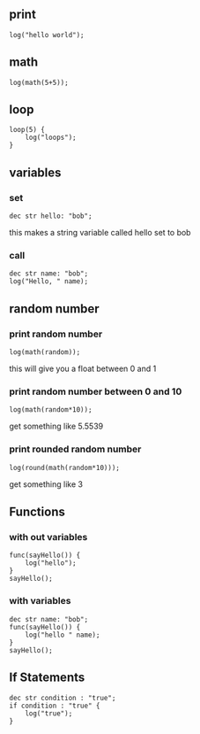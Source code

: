 ## print
```
log("hello world");
```

## math
```
log(math(5+5));
```

## loop
```
loop(5) {
    log("loops");
}
```

## variables
### set
```
dec str hello: "bob";
```
this makes a string variable called hello set to bob

### call
```
dec str name: "bob";
log("Hello, " name);
```

## random number
### print random number
```
log(math(random));
```
this will give you a float between 0 and 1

### print random number between 0 and 10

```
log(math(random*10));
```
get something like 5.5539

### print rounded random number
```
log(round(math(random*10)));
```
get something like 3

## Functions
### with out variables
```
func(sayHello()) {
    log("hello");
}
sayHello();
```

### with variables
```
dec str name: "bob";
func(sayHello()) {
    log("hello " name);
}
sayHello();
```

## If Statements
```
dec str condition : "true";
if condition : "true" {
    log("true");
}
```

